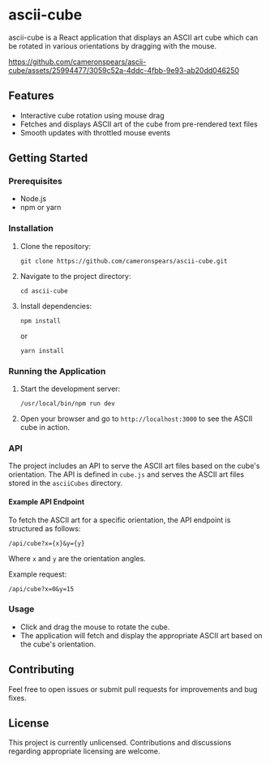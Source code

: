 # ascii-cube

ascii-cube is a React application that displays an ASCII art cube which can be rotated in various orientations by dragging with the mouse.

https://github.com/cameronspears/ascii-cube/assets/25994477/3059c52a-4ddc-4fbb-9e93-ab20dd046250

## Features

- Interactive cube rotation using mouse drag
- Fetches and displays ASCII art of the cube from pre-rendered text files
- Smooth updates with throttled mouse events

## Getting Started

### Prerequisites

- Node.js
- npm or yarn

### Installation

1. Clone the repository:

   ```
   git clone https://github.com/cameronspears/ascii-cube.git
   ```

2. Navigate to the project directory:

   ```
   cd ascii-cube
   ```

3. Install dependencies:

   ```
   npm install
   ```

   or

   ```
   yarn install
   ```

### Running the Application

1. Start the development server:

   ```
   /usr/local/bin/npm run dev
   ```

2. Open your browser and go to `http://localhost:3000` to see the ASCII cube in action.

### API

The project includes an API to serve the ASCII art files based on the cube's orientation. The API is defined in `cube.js` and serves the ASCII art files stored in the `asciiCubes` directory.

#### Example API Endpoint

To fetch the ASCII art for a specific orientation, the API endpoint is structured as follows:

```
/api/cube?x={x}&y={y}
```

Where `x` and `y` are the orientation angles.

Example request:

```
/api/cube?x=0&y=15
```

### Usage

- Click and drag the mouse to rotate the cube.
- The application will fetch and display the appropriate ASCII art based on the cube's orientation.

## Contributing

Feel free to open issues or submit pull requests for improvements and bug fixes.

## License

This project is currently unlicensed. Contributions and discussions regarding appropriate licensing are welcome.
